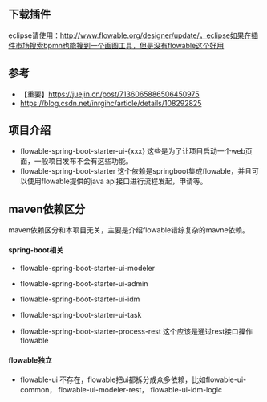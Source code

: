 ## 下载插件

eclipse请使用：http://www.flowable.org/designer/update/，eclipse如果在插件市场搜索bpmn也能搜到一个画图工具，但是没有flowable这个好用


## 参考
* 【重要】https://juejin.cn/post/7136065886506450975
* https://blog.csdn.net/inrgihc/article/details/108292825

## 项目介绍

* flowable-spring-boot-starter-ui-{xxx} 这些是为了让项目启动一个web页面，一般项目发布不会有这些功能。
* flowable-spring-boot-starter 这个依赖是springboot集成flowable，并且可以使用flowable提供的java api接口进行流程发起，申请等。


## maven依赖区分

maven依赖区分和本项目无关，主要是介绍flowable错综复杂的mavne依赖。

#### spring-boot相关
* flowable-spring-boot-starter-ui-modeler
* flowable-spring-boot-starter-ui-admin
* flowable-spring-boot-starter-ui-idm
* flowable-spring-boot-starter-ui-task

* flowable-spring-boot-starter-process-rest 这个应该是通过rest接口操作flowable

#### flowable独立
* flowable-ui 不存在，flowable把ui都拆分成众多依赖，比如flowable-ui-common， flowable-ui-modeler-rest， flowable-ui-idm-logic